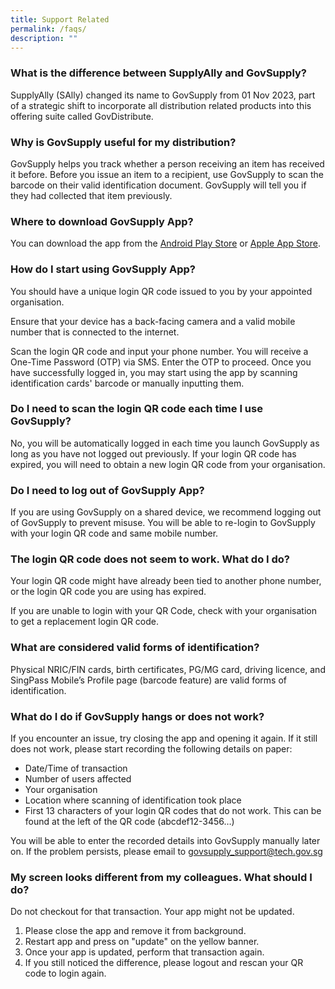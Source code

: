 ```yaml
---
title: Support Related
permalink: /faqs/
description: ""
---
```

### **What is the difference between SupplyAlly and GovSupply?**
SupplyAlly (SAlly) changed its name to GovSupply from 01 Nov 2023, part of a strategic shift to incorporate all distribution related products into this offering suite called GovDistribute. 



### **Why is GovSupply useful for my distribution?**
GovSupply helps you track whether a person receiving an item has received it before. Before you issue an item to a recipient, use GovSupply to scan the barcode on their valid identification document. GovSupply will tell you if they had collected that item previously. 


### **Where to download GovSupply App?**
You can download the app from the [Android Play Store](https://play.google.com/store/apps/details?id=sg.gov.tech.musket&hl=en) or [Apple App Store](https://apps.apple.com/sg/app/supplyally/id1497126533). 

### **How do I start using GovSupply App?**
You should have a unique login QR code issued to you by your appointed organisation. 

Ensure that your device has a back-facing camera and a valid mobile number that is connected to the internet. 

Scan the login QR code and input your phone number. You will receive a One-Time Password (OTP) via SMS. Enter the OTP to proceed. Once you have successfully logged in, you may start using the app by scanning identification cards' barcode or manually inputting them.

### **Do I need to scan the login QR code each time I use GovSupply?**
No, you will be automatically logged in each time you launch GovSupply as long as you have not logged out previously. If your login QR code has expired, you will need to obtain a new login QR code from your organisation.

### **Do I need to log out of GovSupply App?**
If you are using GovSupply on a shared device, we recommend logging out of GovSupply to prevent misuse. You will be able to re-login to GovSupply with your login QR code and same mobile number.

### **The login QR code does not seem to work. What do I do?**
Your login QR code might have already been tied to another phone number, or the login QR code you are using has expired. 

If you are unable to login with your QR Code, check with your organisation to get a replacement login QR code. 


### **What are considered valid forms of identification?**
Physical NRIC/FIN cards, birth certificates, PG/MG card,  driving licence, and SingPass Mobile’s Profile page (barcode feature) are valid forms of identification. 

### **What do I do if GovSupply hangs or does not work?**
If you encounter an issue, try closing the app and opening it again. If it still does not work, please start recording the following details on paper:
* Date/Time of transaction
* Number of users affected
* Your organisation
* Location where scanning of identification took place
* First 13 characters of your login QR codes that do not work. This can be found at the left of the QR code (abcdef12-3456…)

You will be able to enter the recorded details into GovSupply manually later on. If the problem persists, please email to [govsupply_support@tech.gov.sg](mailto:govsupply_support@tech.gov.sg)



### **My screen looks different from my colleagues. What should I do?**
Do not checkout for that transaction. 
Your app might not be updated. 
1. Please close the app and remove it from background. 
2. Restart app and press on "update" on the yellow banner.
3. Once your app is updated, perform that transaction again. 
4. If you still noticed the difference, please logout and rescan your QR code to login again.